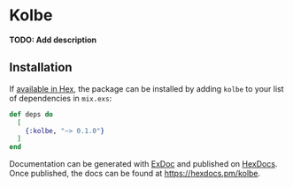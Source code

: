 # Kolbe

**TODO: Add description**

## Installation

If [available in Hex](https://hex.pm/docs/publish), the package can be installed
by adding `kolbe` to your list of dependencies in `mix.exs`:

```elixir
def deps do
  [
    {:kolbe, "~> 0.1.0"}
  ]
end
```

Documentation can be generated with [ExDoc](https://github.com/elixir-lang/ex_doc)
and published on [HexDocs](https://hexdocs.pm). Once published, the docs can
be found at <https://hexdocs.pm/kolbe>.

